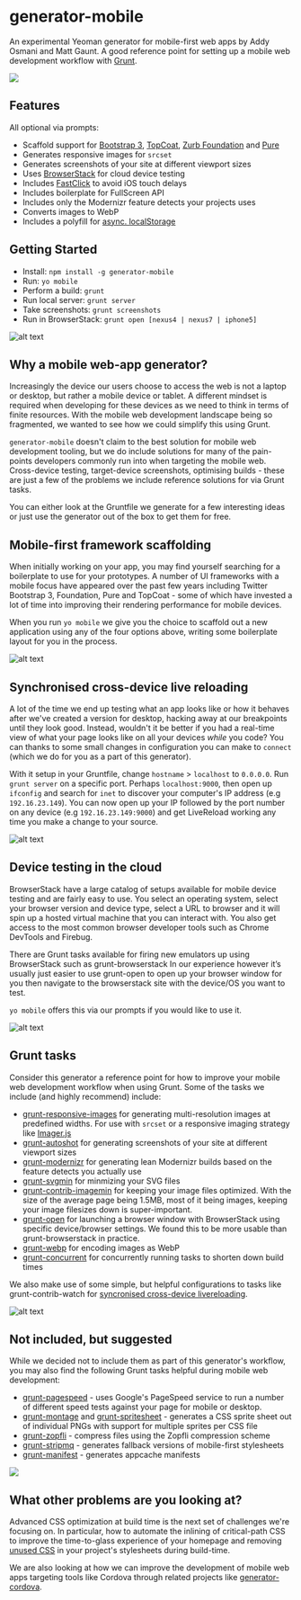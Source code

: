 generator-mobile
================

An experimental Yeoman generator for mobile-first web apps by Addy Osmani and Matt Gaunt. A good reference point for setting up a mobile web development workflow with [Grunt](http://gruntjs.com).

![](http://i.imgur.com/8nNZIg7.png)

## Features

All optional via prompts:

* Scaffold support for [Bootstrap 3](http://getbootstrap.com), [TopCoat](http://topcoat.io), [Zurb Foundation](http://foundation.zurb.com/) and [Pure](http://purecss.io/)
* Generates responsive images for `srcset`
* Generates screenshots of your site at different viewport sizes
* Uses [BrowserStack](http://browserstack.com) for cloud device testing
* Includes [FastClick](https://github.com/ftlabs/fastclick) to avoid iOS touch delays
* Includes boilerplate for FullScreen API
* Includes only the Modernizr feature detects your projects uses
* Converts images to WebP
* Includes a polyfill for [async. localStorage](https://github.com/slightlyoff/async-local-storage)


## Getting Started

- Install: `npm install -g generator-mobile`
- Run: `yo mobile`
- Perform a build: `grunt`
- Run local server: `grunt server`
- Take screenshots: `grunt screenshots`
- Run in BrowserStack: `grunt open [nexus4 | nexus7 | iphone5]`

![alt text](http://i.imgur.com/OAbqaZf.png "Screenshots Example")


## Why a mobile web-app generator?

Increasingly the device our users choose to access the web is not a laptop or desktop, but rather a mobile device or tablet. A different mindset is required when developing for these devices as we need to think in terms of finite resources. With the mobile web development landscape being so fragmented, we wanted to see how we could simplify this using Grunt.

`generator-mobile` doesn't claim to the best solution for mobile web development tooling, but we do include solutions for many of the pain-points developers commonly run into when targeting the mobile web. Cross-device testing, target-device screenshots, optimising builds - these are just a few of the problems we include reference solutions for via Grunt tasks.

You can either look at the Gruntfile we generate for a few interesting ideas or just use the generator out of the box to get them for free.

## Mobile-first framework scaffolding

When initially working on your app, you may find yourself searching for a boilerplate to use for your prototypes. A number of UI frameworks with a mobile focus have appeared over the past few years including Twitter Bootstrap 3, Foundation, Pure and TopCoat - some of which have invested a lot of time into improving their rendering performance for mobile devices.

When you run `yo mobile` we give you the choice to scaffold out a new application using any of the four options above, writing some boilerplate layout for you in the process.

![alt text](http://i.imgur.com/QreXs0rl.jpg "Mobile First Frameworks")

## Synchronised cross-device live reloading

A lot of the time we end up testing what an app looks like or how it behaves after we've created a version for desktop, hacking away at our breakpoints until they look good. Instead, wouldn't it be better if you had a real-time view of what your page looks like on all your devices *while* you code? You can thanks to some small changes in configuration you can make to `connect` (which we do for you as a part of this generator).

With it setup in your Gruntfile, change `hostname` > `localhost` to `0.0.0.0`. Run `grunt server` on a specific port. Perhaps `localhost:9000`, then open up `ifconfig` and search for `inet` to discover your computer's IP address (e.g `192.16.23.149`). You can now open up your IP followed by the port number on any device (e.g `192.16.23.149:9000`) and get LiveReload working any time you make a change to your source.

![alt text](http://i.imgur.com/lypd4xQ.gif "Live Reload Example")

## Device testing in the cloud

BrowserStack have a large catalog of setups available for mobile device testing and are fairly easy to use. You select an operating system, select your browser version and device type, select a URL to browser and it will spin up a hosted virtual machine that you can interact with. You also get access to the most common browser developer tools such as Chrome DevTools and Firebug.

There are Grunt tasks available for firing new emulators up using BrowserStack such as grunt-browserstack In our experience however it’s usually just easier to use grunt-open to open up your browser window for you then navigate to the browserstack site with the device/OS you want to test. 

`yo mobile` offers this via our prompts if you would like to use it.

![alt text](http://i.imgur.com/ptpnQVR.gif "Browser Stack Demo")

## Grunt tasks

Consider this generator a reference point for how to improve your mobile web development workflow when using Grunt.  Some of the tasks we include (and highly recommend) include:

* [grunt-responsive-images](https://npmjs.org/package/grunt-responsive-images) for generating multi-resolution images at predefined widths. For use with `srcset` or a responsive imaging strategy like [Imager.js](https://github.com/BBC-News/Imager.js/)
* [grunt-autoshot](https://npmjs.org/package/grunt-autoshot) for generating screenshots of your site at different viewport sizes
* [grunt-modernizr](https://npmjs.org/package/grunt-modernizr) for generating lean Modernizr builds based on the feature detects you actually use
* [grunt-svgmin](https://npmjs.org/package/grunt-svgmin) for minmizing your SVG files
* [grunt-contrib-imagemin](https://npmjs.org/package/grunt-contrib-imagemin) for keeping your image files optimized. With the size of the average page being 1.5MB, most of it being images, keeping your image filesizes down is super-important.
* [grunt-open](https://npmjs.org/package/grunt-open) for launching a browser window with BrowserStack using specific device/browser settings. We found this to be more usable than grunt-browserstack in practice.
* [grunt-webp](https://npmjs.org/package/grunt-webp) for encoding images as WebP
* [grunt-concurrent](https://npmjs.org/package/grunt-concurrent) for concurrently running tasks to shorten down build times

We also make use of some simple, but helpful configurations to tasks like grunt-contrib-watch for [syncronised cross-device livereloading](http://blog.mattbailey.co/post/50337824984/grunt-synchronised-testing-between-browsers-devices).

![alt text](http://i.imgur.com/qBMKtGul.gif "Live Reload Across Devices Example")

## Not included, but suggested

While we decided not to include them as part of this generator's workflow, you may also find the following Grunt tasks helpful during mobile web development:

* [grunt-pagespeed](https://github.com/jrcryer/grunt-pagespeed) - uses Google's PageSpeed service to run a number of different speed tests against your page for mobile or desktop.
* [grunt-montage](https://github.com/globaldev/grunt-montage) and [grunt-spritesheet](https://github.com/nicholasstephan/grunt-spritesheet) - generates a CSS sprite sheet out of individual PNGs with support for multiple sprites per CSS file
* [grunt-zopfli](https://github.com/mathiasbynens/grunt-zopfli) - compress files using the Zopfli compression scheme
* [grunt-stripmq](https://github.com/jtangelder/grunt-stripmq) - generates fallback versions of mobile-first stylesheets
* [grunt-manifest](https://github.com/gunta/grunt-manifest) - generates appcache manifests

![](http://i.imgur.com/LBkkq61.png)

## What other problems are you looking at?

Advanced CSS optimization at build time is the next set of challenges we're focusing on. In particular, how to automate the inlining of critical-path CSS to improve the time-to-glass experience of your homepage and removing [unused CSS](https://github.com/addyosmani/grunt-uncss) in your project's stylesheets during build-time.

We are also looking at how we can improve the development of mobile web apps targeting tools like Cordova through related projects like [generator-cordova](https://github.com/dangeross/generator-cordova).


